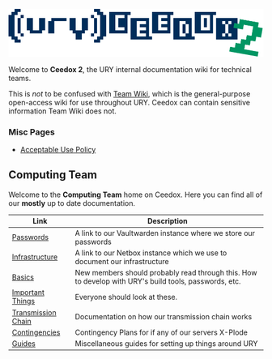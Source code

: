 ![image](assets/ceedox2.png)

Welcome to **Ceedox 2**, the URY internal documentation wiki for technical teams.

This is _not_ to be confused with [Team Wiki](http://ury.org.uk/wiki/), which is the general-purpose open-access wiki for use throughout URY. Ceedox can contain sensitive information Team Wiki does not.

### Misc Pages

-   [Acceptable Use Policy](/misc-pages/acceptableusepolicy)

## Computing Team

Welcome to the **Computing Team** home on Ceedox. Here you can find all of our **mostly** up to date documentation.

| Link                                                        | Description                                                                                           |
| ----------------------------------------------------------- | ----------------------------------------------------------------------------------------------------- |
| [Passwords](https://vault.ury.org.uk)                       | A link to our Vaultwarden instance where we store our passwords                                       |
| [Infrastructure](https://netbox.ury.org.uk)                 | A link to our Netbox instance which we use to document our infrastructure                             |
| [Basics](computing/basics/index.md)                         | New members should probably read through this. How to develop with URY's build tools, passwords, etc. |
| [Important Things](computing/important/index.md)            | Everyone should look at these.                                                                        |
| [Transmission Chain](computing/transmission-chain/index.md) | Documentation on how our transmission chain works                                                     |
| [Contingencies](computing/contingencies/index.md)           | Contingency Plans for if any of our servers X-Plode                                                   |
| [Guides](computing/guides/index.md)                         | Miscellaneous guides for setting up things around URY                                                 |
